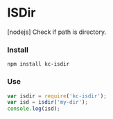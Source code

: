 # ISDir
[nodejs] Check if path is directory.

### Install
```
npm install kc-isdir
```

### Use
```js
var isdir = require('kc-isdir');
var isd = isdir('my-dir');
console.log(isd);
```
